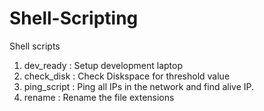 # Shell-Scripting
Shell scripts
1. dev_ready : Setup development laptop
2. check_disk : Check Diskspace for threshold value
3. ping_script : Ping all IPs in the network and find alive IP.
4. rename : Rename the file extensions
